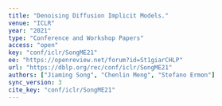 ```yaml
---
title: "Denoising Diffusion Implicit Models."
venue: "ICLR"
year: "2021"
type: "Conference and Workshop Papers"
access: "open"
key: "conf/iclr/SongME21"
ee: "https://openreview.net/forum?id=St1giarCHLP"
url: "https://dblp.org/rec/conf/iclr/SongME21"
authors: ["Jiaming Song", "Chenlin Meng", "Stefano Ermon"]
sync_version: 3
cite_key: "conf/iclr/SongME21"
---
```

